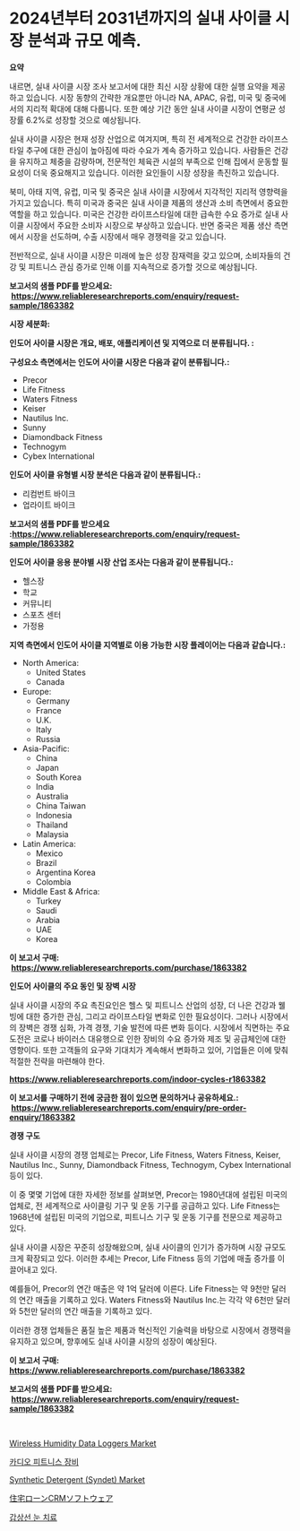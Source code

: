 <p><h1>2024년부터 2031년까지의 실내 사이클 시장 분석과 규모 예측.</h1></p><p><strong>요약</strong></p>
<p><p>내르면, 실내 사이클 시장 조사 보고서에 대한 최신 시장 상황에 대한 실행 요약을 제공하고 있습니다. 시장 동향의 간략한 개요뿐만 아니라 NA, APAC, 유럽, 미국 및 중국에서의 지리적 확대에 대해 다룹니다. 또한 예상 기간 동안 실내 사이클 시장이 연평균 성장률 6.2%로 성장할 것으로 예상됩니다.</p><p>실내 사이클 시장은 현재 성장 산업으로 여겨지며, 특히 전 세계적으로 건강한 라이프스타일 추구에 대한 관심이 높아짐에 따라 수요가 계속 증가하고 있습니다. 사람들은 건강을 유지하고 체중을 감량하며, 전문적인 체육관 시설의 부족으로 인해 집에서 운동할 필요성이 더욱 중요해지고 있습니다. 이러한 요인들이 시장 성장을 촉진하고 있습니다.</p><p>북미, 아태 지역, 유럽, 미국 및 중국은 실내 사이클 시장에서 지각적인 지리적 영향력을 가지고 있습니다. 특히 미국과 중국은 실내 사이클 제품의 생산과 소비 측면에서 중요한 역할을 하고 있습니다. 미국은 건강한 라이프스타일에 대한 급속한 수요 증가로 실내 사이클 시장에서 주요한 소비자 시장으로 부상하고 있습니다. 반면 중국은 제품 생산 측면에서 시장을 선도하며, 수출 시장에서 매우 경쟁력을 갖고 있습니다.</p><p>전반적으로, 실내 사이클 시장은 미래에 높은 성장 잠재력을 갖고 있으며, 소비자들의 건강 및 피트니스 관심 증가로 인해 이를 지속적으로 증가할 것으로 예상됩니다.</p></p>
<p><strong>보고서의 샘플 PDF를 받으세요: &nbsp;<a href="https://www.reliableresearchreports.com/enquiry/request-sample/1863382">https://www.reliableresearchreports.com/enquiry/request-sample/1863382</a></strong></p>
<p><strong>시장 세분화:</strong></p>
<p><strong> 인도어 사이클 시장은 개요, 배포, 애플리케이션 및 지역으로 더 분류됩니다. :</strong></p>
<p><strong>구성요소 측면에서는 인도어 사이클 시장은 다음과 같이 분류됩니다.:</strong></p>
<p><ul><li>Precor</li><li>Life Fitness</li><li>Waters Fitness</li><li>Keiser</li><li>Nautilus Inc.</li><li>Sunny</li><li>Diamondback Fitness</li><li>Technogym</li><li>Cybex International</li></ul></p>
<p><strong> 인도어 사이클 유형별 시장 분석은 다음과 같이 분류됩니다.:</strong></p>
<p><ul><li>리컴번트 바이크</li><li>업라이트 바이크</li></ul></p>
<p><strong>보고서의 샘플 PDF를 받으세요 :<a href="https://www.reliableresearchreports.com/enquiry/request-sample/1863382">https://www.reliableresearchreports.com/enquiry/request-sample/1863382</a></strong></p>
<p><strong> 인도어 사이클 응용 분야별 시장 산업 조사는 다음과 같이 분류됩니다.:</strong></p>
<p><ul><li>헬스장</li><li>학교</li><li>커뮤니티</li><li>스포츠 센터</li><li>가정용</li></ul></p>
<p><strong>지역 측면에서 인도어 사이클 지역별로 이용 가능한 시장 플레이어는 다음과 같습니다.:</strong></p>
<p><ul>
    <li>
        North America:
        <ul>
            <li>United States</li>
            <li>Canada</li>
        </ul>
    </li>
    <li>
        Europe:
        <ul>
            <li>Germany</li>
            <li>France</li>
            <li>U.K.</li>
            <li>Italy</li>
            <li>Russia</li>
        </ul>
    </li>
    <li>
        Asia-Pacific:
        <ul>
            <li>China</li>
            <li>Japan</li>
            <li>South Korea</li>
            <li>India</li>
            <li>Australia</li>
            <li>China Taiwan</li>
            <li>Indonesia</li>
            <li>Thailand</li>
            <li>Malaysia</li>
        </ul>
    </li>
    <li>
        Latin America:
        <ul>
            <li>Mexico</li>
            <li>Brazil</li>
            <li>Argentina Korea</li>
            <li>Colombia</li>
        </ul>
    </li>
    <li>
        Middle East & Africa:
        <ul>
            <li>Turkey</li>
            <li>Saudi</li>
            <li>Arabia</li>
            <li>UAE</li>
            <li>Korea</li>
        </ul>
    </li>
    </ul></p>
<p><strong>이 보고서 구매: &nbsp;<a href="https://www.reliableresearchreports.com/purchase/1863382">https://www.reliableresearchreports.com/purchase/1863382</a></strong></p>
<p><strong>인도어 사이클의 주요 동인 및 장벽 시장</strong></p>
<p><p>실내 사이클 시장의 주요 촉진요인은 헬스 및 피트니스 산업의 성장, 더 나은 건강과 웰빙에 대한 증가한 관심, 그리고 라이프스타일 변화로 인한 필요성이다. 그러나 시장에서의 장벽은 경쟁 심화, 가격 경쟁, 기술 발전에 따른 변화 등이다. 시장에서 직면하는 주요 도전은 코로나 바이러스 대유행으로 인한 장비의 수요 증가와 제조 및 공급체인에 대한 영향이다. 또한 고객들의 요구와 기대치가 계속해서 변화하고 있어, 기업들은 이에 맞춰 적절한 전략을 마련해야 한다.</p></p>
<p><strong><a href="https://www.reliableresearchreports.com/indoor-cycles-r1863382">https://www.reliableresearchreports.com/indoor-cycles-r1863382</a></strong></p>
<p><strong>이 보고서를 구매하기 전에 궁금한 점이 있으면 문의하거나 공유하세요.: &nbsp;<a href="https://www.reliableresearchreports.com/enquiry/pre-order-enquiry/1863382">https://www.reliableresearchreports.com/enquiry/pre-order-enquiry/1863382</a></strong></p>
<p><strong>경쟁 구도</strong></p>
<p><p>실내 사이클 시장의 경쟁 업체로는 Precor, Life Fitness, Waters Fitness, Keiser, Nautilus Inc., Sunny, Diamondback Fitness, Technogym, Cybex International 등이 있다. </p><p>이 중 몇몇 기업에 대한 자세한 정보를 살펴보면, Precor는 1980년대에 설립된 미국의 업체로, 전 세계적으로 사이클링 기구 및 운동 기구를 공급하고 있다. Life Fitness는 1968년에 설립된 미국의 기업으로, 피트니스 기구 및 운동 기구를 전문으로 제공하고 있다.</p><p>실내 사이클 시장은 꾸준히 성장해왔으며, 실내 사이클의 인기가 증가하며 시장 규모도 크게 확장되고 있다. 이러한 추세는 Precor, Life Fitness 등의 기업에 매출 증가를 이끌어내고 있다.</p><p>예를들어, Precor의 연간 매출은 약 1억 달러에 이른다. Life Fitness는 약 9천만 달러의 연간 매출을 기록하고 있다. Waters Fitness와 Nautilus Inc.는 각각 약 6천만 달러와 5천만 달러의 연간 매출을 기록하고 있다.</p><p>이러한 경쟁 업체들은 품질 높은 제품과 혁신적인 기술력을 바탕으로 시장에서 경쟁력을 유지하고 있으며, 향후에도 실내 사이클 시장의 성장이 예상된다.</p></p>
<p><strong>이 보고서 구매: &nbsp; <a href="https://www.reliableresearchreports.com/purchase/1863382">https://www.reliableresearchreports.com/purchase/1863382</a></strong></p>
<p><strong>보고서의 샘플 PDF를 받으세요: &nbsp;<a href="https://www.reliableresearchreports.com/enquiry/request-sample/1863382">https://www.reliableresearchreports.com/enquiry/request-sample/1863382</a></strong><strong></strong></p>
<p>&nbsp;</p>
<p><p><a href="https://github.com/markusgodoy/Market-Research-Report-List-3/blob/main/wireless-humidity-data-loggers-market.md">Wireless Humidity Data Loggers Market</a></p><p><a href="https://github.com/rcabello548/Market-Research-Report-List-1/blob/main/134928741350.md">카디오 피트니스 장비</a></p><p><a href="https://issuu.com/reportprime-2/docs/synthetic-detergent-syndet-market-size-2030.pptx">Synthetic Detergent (Syndet) Market</a></p><p><a href="https://github.com/lily-u-genius/Market-Research-Report-List-1/blob/main/334817945122.md">住宅ローンCRMソフトウェア</a></p><p><a href="https://medium.com/@raisin7568/%EA%B0%91%EC%83%81%EC%84%A0-%EC%95%88%EA%B5%AC-%EC%B9%98%EB%A3%8C-%EC%8B%9C%EC%9E%A5-%EB%B6%84%EC%84%9D-%EA%B8%80%EB%A1%9C%EB%B2%8C-%EC%82%B0%EC%97%85-%EC%A0%84%EB%A7%9D-%EB%B0%8F-%EC%98%88%EC%B8%A1-2024%EB%85%84%EB%B6%80%ED%84%B0-2031%EB%85%84%EA%B9%8C%EC%A7%80-c8795bd92cc8">갑상선 눈 치료</a></p></p>